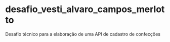 # desafio_vesti_alvaro_campos_merlotto
Desafio técnico para a elaboração de uma API de cadastro de confecções

